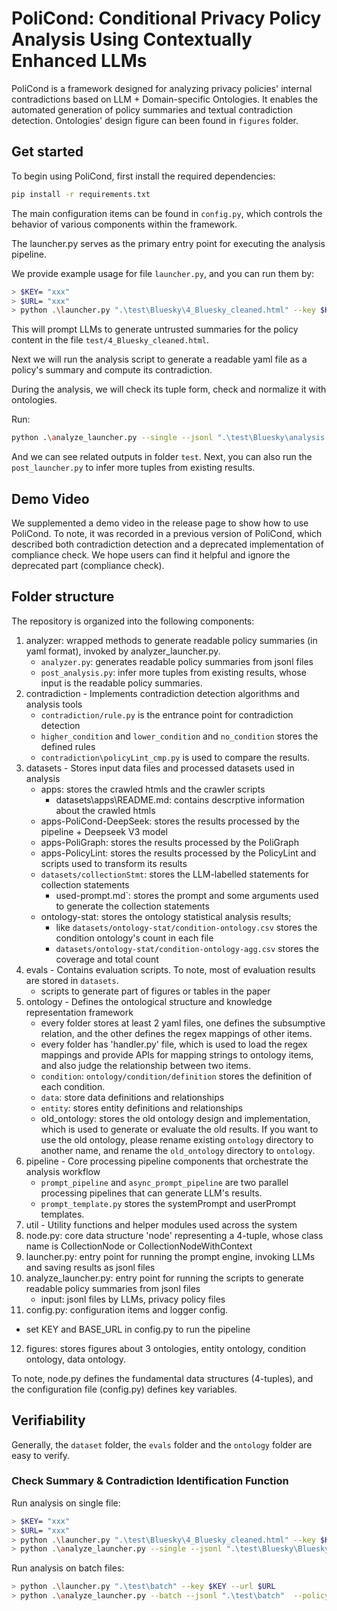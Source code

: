 # PoliCond:  Conditional Privacy Policy Analysis Using Contextually Enhanced LLMs

PoliCond is a framework designed for analyzing privacy policies' internal contradictions based on LLM + Domain-specific Ontologies. 
It enables the automated generation of policy summaries and textual contradiction detection.
Ontologies' design figure can been found in `figures` folder.

## Get started

To begin using PoliCond, first install the required dependencies:

```bash
pip install -r requirements.txt
```

The main configuration items can be found in `config.py`, which controls the behavior of various components within the framework. 

The launcher.py serves as the primary entry point for executing the analysis pipeline. 

We provide example usage for file `launcher.py`, and you can run them by:

```bash
> $KEY= "xxx"
> $URL= "xxx"
> python .\launcher.py ".\test\Bluesky\4_Bluesky_cleaned.html" --key $KEY --url $URL
```
This will prompt LLMs to generate untrusted summaries for the policy content in the file `test/4_Bluesky_cleaned.html`.

Next we will run the analysis script to generate a readable yaml file  as a policy's summary and compute its contradiction. 

During the analysis, we will check its tuple form, check and normalize it with ontologies.

Run: 

```bash
python .\analyze_launcher.py --single --jsonl ".\test\Bluesky\analysis.jsonl"  --policy ".\test\Bluesky\4_Bluesky_cleaned.html" --output ".\test\Bluesky\Bluesky.yaml" --name "Bluesky"
```
And we can see related outputs in folder `test`.
Next, you can also run the `post_launcher.py` to infer more tuples from existing results.

## Demo Video
We supplemented a demo video in the release page to show how to use PoliCond.
To note, it was recorded in a previous version of PoliCond, which described both contradiction detection and a deprecated implementation of compliance check.
We hope users can find it helpful and ignore the deprecated part (compliance check).


## Folder structure

The repository is organized into the following components:

1. analyzer:  wrapped methods to generate readable policy summaries (in yaml format), invoked by analyzer_launcher.py.
   - `analyzer.py`: generates readable policy summaries from jsonl files
   - `post_analysis.py`: infer more tuples from existing results, whose input is the readable policy summaries.
2. contradiction - Implements contradiction detection algorithms and analysis tools  
   - `contradiction/rule.py` is the entrance point for contradiction detection
   - `higher_condition` and `lower_condition` and `no_condition` stores the defined rules
   - `contradiction\policyLint_cmp.py` is used to compare the results.
3. datasets - Stores input data files and processed datasets used in analysis
   - apps: stores the crawled htmls and the crawler scripts
      - datasets\apps\README.md: contains descrptive information about the crawled htmls
   - apps-PoliCond-DeepSeek: stores the results processed by the pipeline + Deepseek V3 model 
   - apps-PoliGraph: stores the results processed by the PoliGraph
   - apps-PolicyLint: stores the results processed by the PolicyLint and scripts used to transform its results
   - `datasets/collectionStmt`: stores the LLM-labelled statements for collection statements 
     - used-prompt.md`: stores the prompt and some arguments used to generate the collection statements
   - ontology-stat: stores the ontology statistical analysis results;
     - like `datasets/ontology-stat/condition-ontology.csv` stores the condition ontology's count in each file
     - `datasets/ontology-stat/condition-ontology-agg.csv` stores the coverage and total count
4. evals - Contains evaluation scripts. To note, most of evaluation results are stored in `datasets`.
   - scripts to generate part of figures or tables in the paper
5. ontology - Defines the ontological structure and knowledge representation framework
   - every folder stores at least 2 yaml files, one defines the subsumptive relation, 
     and the other defines the regex mappings of other items. 
   - every folder has  'handler.py' file, which is used to load the regex mappings and provide APIs for mapping strings 
     to ontology items, and also judge the relationship between two items.
   - `condition`: `ontology/condition/definition` stores the definition of each condition.
   - `data`: store data definitions and relationships
   - `entity`: stores entity definitions and relationships
   - old_ontology: stores the old ontology design and implementation, which is used to generate or evaluate the old results. If you want to use the old ontology, please rename existing `ontology` directory to another name, and rename the `old_ontology` directory to `ontology`.
6. pipeline - Core processing pipeline components that orchestrate the analysis workflow
   - `prompt_pipeline` and `async_prompt_pipeline` are two parallel processing pipelines that can generate LLM's results.
   - `prompt_template.py` stores the systemPrompt and userPrompt templates. 
7. util - Utility functions and helper modules used across the system
8. node.py: core data structure 'node' representing a 4-tuple, whose class name is CollectionNode or CollectionNodeWithContext
9. launcher.py: entry point for running the prompt engine, invoking LLMs and saving results as jsonl files
10. analyze_launcher.py: entry point for running the scripts to generate readable policy summaries from jsonl files
    - input: jsonl files by LLMs, privacy policy files
11. config.py: configuration items and logger config. 
   - set KEY and BASE_URL in config.py to run the pipeline
12. figures: stores figures about 3 ontologies, entity ontology, condition ontology, data ontology.

To note, node.py defines the fundamental data structures (4-tuples), and the configuration file (config.py) defines key variables.

## Verifiability

Generally, the `dataset` folder, the `evals` folder and the `ontology` folder are easy to verify.

### Check Summary & Contradiction Identification Function

Run analysis on single file:
```bash
> $KEY= "xxx"
> $URL= "xxx"
> python .\launcher.py ".\test\Bluesky\4_Bluesky_cleaned.html" --key $KEY --url $URL
> python .\analyze_launcher.py --single --jsonl ".\test\Bluesky\Bluesky\analysis.jsonl"  --policy ".\test\Bluesky\4_Bluesky_cleaned.html" --output ".\test\Bluesky\Bluesky.yaml" --name "Bluesky"
```

Run analysis on batch files:
```bash
> python .\launcher.py ".\test\batch" --key $KEY --url $URL
> python .\analyze_launcher.py --batch --jsonl ".\test\batch"  --policy ".\test\batch" --output ".\test\batch"
```
